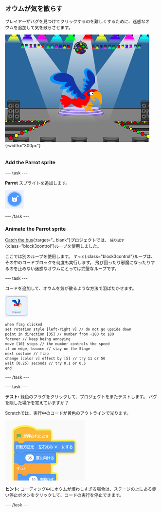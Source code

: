 ## オウムが気を散らす

<div style="display: flex; flex-wrap: wrap">
<div style="flex-basis: 200px; flex-grow: 1; margin-right: 15px;">
プレイヤーがバグを見つけてクリックするのを難しくするために、迷惑なオウムを追加して気を散らさせます。 
</div>
<div>

![ステージ上のカラフルなオウム。](images/parrot-distraction.png){:width="300px"}

</div>
</div>

### Add the Parrot sprite

--- task ---

**Parrot** スプライトを追加します。

![「スプライトを選ぶ」アイコン。](images/sprite-button.png)

--- /task ---

### Animate the Parrot sprite

[Catch the bus](https://projects.raspberrypi.org/en/projects/catch-the-bus){:target="_ blank"}プロジェクトでは、 `繰り返す`{:class="block3control"}ループを使用しました。

ここでは別のループを使用します。 `ずっと`{:class="block3control"}ループは、その中のコードブロックを何度も実行します。 飛び回ったり邪魔になったりするのを止めない迷惑なオウムにとっては完璧なループです。

--- task ---

コードを追加して、オウムを気が散るような方法で羽ばたかせます。

![Parrotのスプライト。](images/parrot-sprite.png)


```blocks3
when flag clicked
set rotation style [left-right v] // do not go upside down
point in direction [35] // number from -180 to 180
forever // keep being annoying
move [10] steps // the number controls the speed
if on edge, bounce // stay on the Stage
next costume // flap
change [color v] effect by [5] // try 11 or 50
wait [0.25] seconds // try 0.1 or 0.5
end
```

--- /task ---

--- task ---

**テスト:** 緑色のフラグをクリックして、プロジェクトをまたテストします。 バグを隠した場所を覚えていますか？

Scratchでは、実行中のコードが黄色のアウトラインで光ります。

![](images/running-code.png)

**ヒント:** コーディング中にオウムが煩わしすぎる場合は、ステージの上にある赤い停止ボタンをクリックして、コードの実行を停止できます。

--- /task ---


